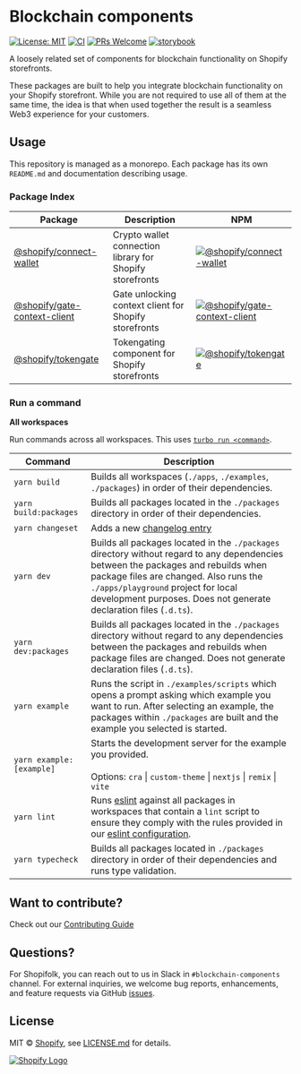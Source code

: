 # Blockchain components

[![License: MIT](https://img.shields.io/badge/License-MIT-green.svg)](LICENSE.md) [![CI](https://github.com/Shopify/blockchain-components/actions/workflows/ci.yml/badge.svg)](https://github.com/Shopify/blockchain-components/actions?query=branch%3Amain) [![PRs Welcome](https://img.shields.io/badge/PRs-welcome-brightgreen.svg)](../../.github/contributing.md) [![storybook](https://shields.io/badge/storybook-white?logo=storybook&style=flat)](https://main--639b1f308693132693d9b82c.chromatic.com/)

A loosely related set of components for blockchain functionality on Shopify storefronts.

These packages are built to help you integrate blockchain functionality on your Shopify storefront. While you are not required to use all of them at the same time, the idea is that when used together the result is a seamless Web3 experience for your customers.

## Usage

This repository is managed as a monorepo. Each package has its own `README.md` and documentation describing usage.

### Package Index

| Package                                                      | Description                                              | NPM                                                                                                                                                  |
| ------------------------------------------------------------ | -------------------------------------------------------- | ---------------------------------------------------------------------------------------------------------------------------------------------------- |
| [@shopify/connect-wallet](packages/connect-wallet)           | Crypto wallet connection library for Shopify storefronts | [![@shopify/connect-wallet](https://img.shields.io/npm/v/@shopify/connect-wallet)](https://npmjs.com/package/@shopify/connect-wallet)                |
| [@shopify/gate-context-client](packages/gate-context-client) | Gate unlocking context client for Shopify storefronts    | [![@shopify/gate-context-client](https://img.shields.io/npm/v/@shopify/gate-context-client)](https://npmjs.com/package/@shopify/gate-context-client) |
| [@shopify/tokengate](packages/tokengate)                     | Tokengating component for Shopify storefronts            | [![@shopify/tokengate](https://img.shields.io/npm/v/@shopify/tokengate)](https://npmjs.com/package/@shopify/tokengate)                               |

### Run a command

**All workspaces**

Run commands across all workspaces. This uses [`turbo run <command>`](https://turborepo.org/docs/reference/command-line-reference#turbo-run-task).

| Command                  | Description                                                                                                                                                                                                                                                                             |
| ------------------------ | --------------------------------------------------------------------------------------------------------------------------------------------------------------------------------------------------------------------------------------------------------------------------------------- |
| `yarn build`             | Builds all workspaces (`./apps`, `./examples`, `./packages`) in order of their dependencies.                                                                                                                                                                                            |
| `yarn build:packages`    | Builds all packages located in the `./packages` directory in order of their dependencies.                                                                                                                                                                                               |
| `yarn changeset`         | Adds a new [changelog entry](https://github.com/Shopify/blockchain-components/blob/main/.github/contributing.md#adding-a-changeset)                                                                                                                                                     |
| `yarn dev`               | Builds all packages located in the `./packages` directory without regard to any dependencies between the packages and rebuilds when package files are changed. Also runs the `./apps/playground` project for local development purposes. Does not generate declaration files (`.d.ts`). |
| `yarn dev:packages`      | Builds all packages located in the `./packages` directory without regard to any dependencies between the packages and rebuilds when package files are changed. Does not generate declaration files (`.d.ts`).                                                                           |
| `yarn example`           | Runs the script in `./examples/scripts` which opens a prompt asking which example you want to run. After selecting an example, the packages within `./packages` are built and the example you selected is started.                                                                      |
| `yarn example:[example]` | Starts the development server for the example you provided. <br /><br /> Options: `cra` &#124; `custom-theme` &#124; `nextjs` &#124; `remix` &#124; `vite`                                                                                                                              |
| `yarn lint`              | Runs [eslint](https://eslint.org/) against all packages in workspaces that contain a `lint` script to ensure they comply with the rules provided in our [eslint configuration](../.eslintrc.js).                                                                                        |
| `yarn typecheck`         | Builds all packages located in `./packages` directory in order of their dependencies and runs type validation.                                                                                                                                                                          |

## Want to contribute?

Check out our [Contributing Guide](./.github/contributing.md)

## Questions?

For Shopifolk, you can reach out to us in Slack in `#blockchain-components` channel. For external inquiries, we welcome bug reports, enhancements, and feature requests via GitHub [issues](/issues).

## License

MIT &copy; [Shopify](https://shopify.com/), see [LICENSE.md](LICENSE.md) for details.

<a href="https://shopify.com" target="_blank">
  <picture>
    <source media="(prefers-color-scheme: dark)" srcset="./images/shopify-light.svg">
    <source media="(prefers-color-scheme: light)" srcset="./images/shopify-dark.svg">
    <img alt="Shopify Logo" src="./images/shopify-dark.svg">
  </picture>
</a>
